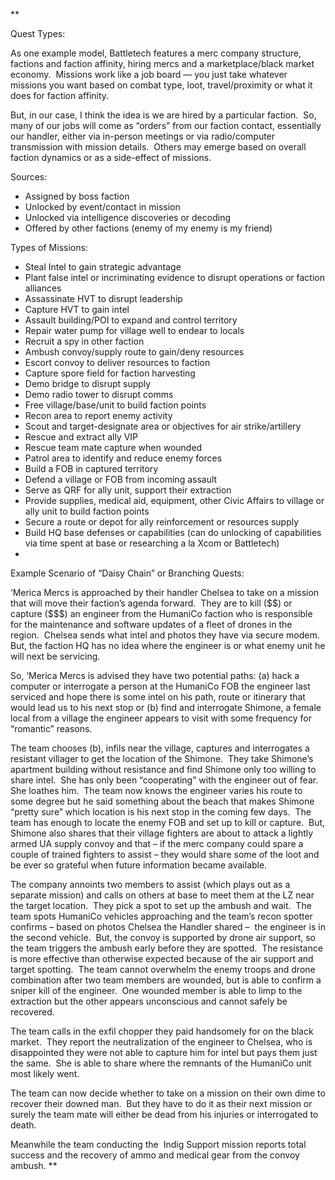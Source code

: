 **

Quest Types:

As one example model, Battletech features a merc company structure, factions and faction affinity, hiring mercs and a marketplace/black market economy.  Missions work like a job board — you just take whatever missions you want based on combat type, loot, travel/proximity or what it does for faction affinity.  

But, in our case, I think the idea is we are hired by a particular faction.  So, many of our jobs will come as “orders” from our faction contact, essentially our handler, either via in-person meetings or via radio/computer transmission with mission details.  Others may emerge based on overall faction dynamics or as a side-effect of missions.

 Sources:
- Assigned by boss faction
- Unlocked by event/contact in mission
- Unlocked via intelligence discoveries or decoding
- Offered by other factions (enemy of my enemy is my friend)

Types of Missions:
- Steal Intel to gain strategic advantage
- Plant false intel or incriminating evidence to disrupt operations or faction alliances
- Assassinate HVT to disrupt leadership
- Capture HVT to gain intel
- Assault building/POI to expand and control territory
- Repair water pump for village well to endear to locals
- Recruit a spy in other faction
- Ambush convoy/supply route to gain/deny resources
- Escort convoy to deliver resources to faction
- Capture spore field for faction harvesting
- Demo bridge to disrupt supply
- Demo radio tower to disrupt comms
- Free village/base/unit to build faction points
- Recon area to report enemy activity
- Scout and target-designate area or objectives for air strike/artillery
- Rescue and extract ally VIP
- Rescue team mate capture when wounded
- Patrol area to identify and reduce enemy forces
- Build a FOB in captured territory
- Defend a village or FOB from incoming assault
- Serve as QRF for ally unit, support their extraction
- Provide supplies, medical aid, equipment, other Civic Affairs to village or ally unit to build faction points
- Secure a route or depot for ally reinforcement or resources supply
- Build HQ base defenses or capabilities (can do unlocking of capabilities via time spent at base or researching a la Xcom or Battletech)
- 
Example Scenario of “Daisy Chain” or Branching Quests:

‘Merica Mercs is approached by their handler Chelsea to take on a mission that will move their faction’s agenda forward.  They are to kill \(\$\$) or capture (\$\$\$) an engineer from the HumaniCo faction who is responsible for the maintenance and software updates of a fleet of drones in the region.  Chelsea sends what intel and photos they have via secure modem.  But, the faction HQ has no idea where the engineer is or what enemy unit he will next be servicing.  

So, ‘Merica Mercs is advised they have two potential paths: (a) hack a computer or interrogate a person at the HumaniCo FOB the engineer last serviced and hope there is some intel on his path, route or itinerary that would lead us to his next stop or (b) find and interrogate Shimone, a female local from a village the engineer appears to visit with some frequency for “romantic” reasons.

The team chooses (b), infils near the village, captures and interrogates a resistant villager to get the location of the Shimone.  They take Shimone’s apartment building without resistance and find Shimone only too willing to share intel.  She has only been “cooperating” with the engineer out of fear.  She loathes him.  The team now knows the engineer varies his route to some degree but he said something about the beach that makes Shimone “pretty sure” which location is his next stop in the coming few days.  The team has enough to locate the enemy FOB and set up to kill or capture.  But, Shimone also shares that their village fighters are about to attack a lightly armed UA supply convoy and that – if the merc company could spare a couple of trained fighters to assist – they would share some of the loot and be ever so grateful when future information became available.  

The company annoints two members to assist (which plays out as a separate mission) and calls on others at base to meet them at the LZ near the target location.  They pick a spot to set up the ambush and wait.  The team spots HumaniCo vehicles approaching and the team’s recon spotter confirms – based on photos Chelsea the Handler shared –  the engineer is in the second vehicle.  But, the convoy is supported by drone air support, so the team triggers the ambush early before they are spotted.  The resistance is more effective than otherwise expected because of the air support and target spotting.  The team cannot overwhelm the enemy troops and drone combination after two team members are wounded, but is able to confirm a sniper kill of the engineer.  One wounded member is able to limp to the extraction but the other appears unconscious and cannot safely be recovered.

The team calls in the exfil chopper they paid handsomely for on the black market.  They report the neutralization of the engineer to Chelsea, who is disappointed they were not able to capture him for intel but pays them just the same.  She is able to share where the remnants of the HumaniCo unit most likely went.  

The team can now decide whether to take on a mission on their own dime to recover their downed man.  But they have to do it as their next mission or surely the team mate will either be dead from his injuries or interrogated to death.

Meanwhile the team conducting the  Indig Support mission reports total success and the recovery of ammo and medical gear from the convoy ambush.
**